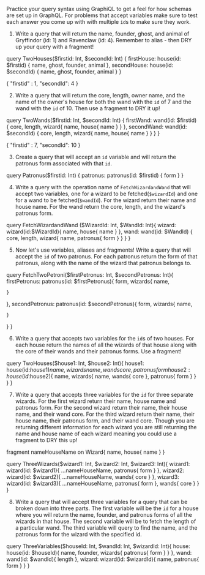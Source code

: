 Practice your query syntax using GraphiQL to get a feel for how schemas are set up in GraphQL. For problems that accept variables make sure to test each answer you come up with with multiple `id`s to make sure they work.

1. Write a query that will return the name, founder, ghost, and animal of Gryffindor (id: 1) and Ravenclaw (id: 4). Remember to alias - then DRY up your query with a fragment!

query TwoHouses($firstid: Int, $secondId: Int) {
  firstHouse: house(id: $firstid) {
    name,
    ghost,
    founder,
    animal
  },
  secondHouse: house(id: $secondId) {
    name,
    ghost,
    founder,
    animal
  }
}

{
  "firstid" : 1,
  "secondId": 4
}

2. Write a query that will return the core, length, owner name, and the name of the owner's house for both the wand with the `id` of 7 and the wand with the `id` of 10. Then use a fragment to DRY it up!

query TwoWands($firstid: Int, $secondId: Int) {
  firstWand: wand(id: $firstid) {
    core,
    length,
    wizard{
      name,
      house{
        name
      }
    }
  },
  secondWand: wand(id: $secondId) {
   	core,
    length,
    wizard{
      name,
      house{
        name
      }
    }
  }
}

{
  "firstid" : 7,
  "secondId": 10
}

3. Create a query that will accept an `id` variable and will return the patronus form associated with that `id`.

query Patronus($firstid: Int) {
  patronus: patronus(id: $firstid) {
  	form
  }
}


4. Write a query with the operation name of `FetchWizardandWand` that will accept two variables, one for a wizard to be fetched(`$wizardId`) and one for a wand to be fetched(`$wandId`). For the wizard return their name and house name. For the wand return the core, length, and the wizard's patronus form.

query FetchWizardandWand ($WizardId: Int, $WandId: Int){
  wizard: wizard(id:$WizardId){
    name,
    house{
      name
    }
  },
  wand: wand(id: $WandId) {
    core,
    length,
    wizard{
      name,
      patronus{
        form
      }
    }
  }
}

5. Now let's use variables, aliases and fragments! Write a query that will accept the `id` of two patronus. For each patronus return the form of that patronus, along with the name of the wizard that patronus belongs to.

query FetchTwoPetroni($firstPetronus: Int, $secondPetronus: Int){
  firstPetronus: patronus(id: $firstPetronus){
    form,
    wizards{
      name,
      
    }
  },
  secondPetronus: patronus(id: $secondPetronus){
    form,
    wizards{
      name,
      
    }
  }
}

6. Write a query that accepts two variables for the `id`s of two houses. For each house return the names of all the wizards of that house along with the core of their wands and their patronus forms. Use a fragment!

query TwoHouses($house1: Int, $house2: Int){
  house1: house(id:$house1){
    name,
    wizards{
      name,
      wands{
        core
      },
      patronus{
        form
      }
    }
  }
  house2: house(id:$house2){
    name,
    wizards{
      name,
      wands{
        core
      },
      patronus{
        form
      }
    }
  }
}

7. Write a query that accepts three variables for the `id` for three separate wizards. For the first wizard return their name, house name and patronus form. For the second wizard return their name, their house name, and their wand core. For the third wizard return their name, their house name, their patronus form, and their wand core. Though you are returning different information for each wizard you are still returning the name and house name of each wizard meaning you could use a fragment to DRY this up!

fragment nameHouseName on Wizard{
  name,
  house{
    name
  }
}

query ThreeWizards($wizard1: Int, $wizard2: Int, $wizard3: Int){
	wizard1: wizard(id: $wizard1){
    ...nameHouseName,
    patronus{
      form
    }
  },
  wizard2: wizard(id: $wizard2){
    ...nameHouseName,
   	wands{
      core
    }
  },
  wizard3: wizard(id: $wizard3){
    ...nameHouseName,
    patronus{
      form
    },
    wands{
      core
    }
  }
}

8. Write a query that will accept three variables for a query that can be broken down into three parts. The first variable will be the `id` for a house where you will return the name, founder, and patronus forms of all the wizards in that house. The second variable will be to fetch the length of a particular wand. The third variable will query to find the name, and the patronus form for the wizard with the specified id.

query ThreeVariables($houseId: Int, $wandId: Int, $wizardId: Int){
	house: house(id: $houseId){
  	name,
    founder,
    wizards{
      patronus{
        form
      }
    }
  },
  wand: wand(id: $wandId){
  	length
  },
  wizard: wizard(id: $wizardId){
    name,
    patronus{
      form
    }
  }
}